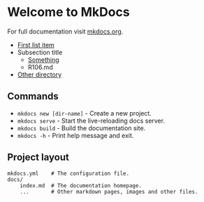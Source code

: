 # Welcome to MkDocs

For full documentation visit [mkdocs.org](https://www.mkdocs.org).

* [First list item](index.md)
* Subsection title
    * [Something](about.md)
    * R106.md
* [Other directory](R106/)


## Commands

* `mkdocs new [dir-name]` - Create a new project.
* `mkdocs serve` - Start the live-reloading docs server.
* `mkdocs build` - Build the documentation site.
* `mkdocs -h` - Print help message and exit.

## Project layout

    mkdocs.yml    # The configuration file.
    docs/
        index.md  # The documentation homepage.
        ...       # Other markdown pages, images and other files.

